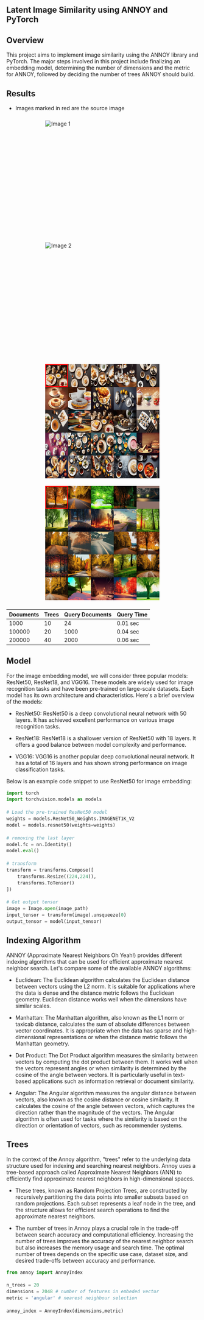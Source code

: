 ## Latent Image Similarity using ANNOY and PyTorch

## Overview

This project aims to implement image similarity using the ANNOY library and PyTorch. The major steps involved in this project include finalizing an embedding model, determining the number of dimensions and the metric for ANNOY, followed by deciding the number of trees ANNOY should build. 

## Results

- Images marked in red are the source image

<div style="display: flex; flex-wrap: wrap; justify-content: center;">
    <img src="https://drive.google.com/uc?export=download&id=1tCTls7vv4pj4knJ6A1DHj3GjE06opxpb" alt="Image 1" style="width: 300px; height: 300px; margin: 10px;">
    <img src="./data/assets/image2.png" alt="Image 2" style="width: 300px; height: 300px; margin: 10px;">
    <img src="./data/assets/a-table-with-plates-of-food-and-cups-of-tea-dht3cb4j.png" alt="Image 3" style="width: 300px; height: 300px; margin: 10px;">
    <img src="./data/assets/autumn-trees-on-a-road-lt5uanoi.png" alt="Image 4" style="width: 300px; height: 300px; margin: 10px;">
</div>


| Documents | Trees | Query Documents | Query Time |
| --------- | ------| --------------- | ---------- |
| 1000      | 10    | 24              | 0.01 sec   |
| 100000    | 20    | 1000            | 0.04 sec   |
| 200000    | 40    | 2000            | 0.06 sec   |



## Model

For the image embedding model, we will consider three popular models: ResNet50, ResNet18, and VGG16. These models are widely used for image recognition tasks and have been pre-trained on large-scale datasets. Each model has its own architecture and characteristics. Here's a brief overview of the models:

- ResNet50: ResNet50 is a deep convolutional neural network with 50 layers. It has achieved excellent performance on various image recognition tasks.

- ResNet18: ResNet18 is a shallower version of ResNet50 with 18 layers. It offers a good balance between model complexity and performance.

- VGG16: VGG16 is another popular deep convolutional neural network. It has a total of 16 layers and has shown strong performance on image classification tasks.

Below is an example code snippet to use ResNet50 for image embedding:

```python
import torch
import torchvision.models as models

# Load the pre-trained ResNet50 model
weights = models.ResNet50_Weights.IMAGENET1K_V2
model = models.resnet50(weights=weights)

# removing the last layer
model.fc = nn.Identity()
model.eval()

# transform
transform = transforms.Compose([
    transforms.Resize((224,224)),
    transforms.ToTensor()
])

# Get output tensor
image = Image.open(image_path)
input_tensor = transform(image).unsqueeze(0)
output_tensor = model(input_tensor)
```

## Indexing Algorithm

ANNOY (Approximate Nearest Neighbors Oh Yeah!) provides different indexing algorithms that can be used for efficient approximate nearest neighbor search. Let's compare some of the available ANNOY algorithms:

- Euclidean: The Euclidean algorithm calculates the Euclidean distance between vectors using the L2 norm. It is suitable for applications where the data is dense and the distance metric follows the Euclidean geometry. Euclidean distance works well when the dimensions have similar scales.

- Manhattan: The Manhattan algorithm, also known as the L1 norm or taxicab distance, calculates the sum of absolute differences between vector coordinates. It is appropriate when the data has sparse and high-dimensional representations or when the distance metric follows the Manhattan geometry.

- Dot Product: The Dot Product algorithm measures the similarity between vectors by computing the dot product between them. It works well when the vectors represent angles or when similarity is determined by the cosine of the angle between vectors. It is particularly useful in text-based applications such as information retrieval or document similarity.

- Angular: The Angular algorithm measures the angular distance between vectors, also known as the cosine distance or cosine similarity. It calculates the cosine of the angle between vectors, which captures the direction rather than the magnitude of the vectors. The Angular algorithm is often used for tasks where the similarity is based on the direction or orientation of vectors, such as recommender systems.

## Trees

In the context of the Annoy algorithm, "trees" refer to the underlying data structure used for indexing and searching nearest neighbors. Annoy uses a tree-based approach called Approximate Nearest Neighbors (ANN) to efficiently find approximate nearest neighbors in high-dimensional spaces.

- These trees, known as Random Projection Trees, are constructed by recursively partitioning the data points into smaller subsets based on random projections. Each subset represents a leaf node in the tree, and the structure allows for efficient search operations to find the approximate nearest neighbors.

- The number of trees in Annoy plays a crucial role in the trade-off between search accuracy and computational efficiency. Increasing the number of trees improves the accuracy of the nearest neighbor search but also increases the memory usage and search time. The optimal number of trees depends on the specific use case, dataset size, and desired trade-offs between accuracy and performance.


```python
from annoy import AnnoyIndex

n_trees = 20
dimensions = 2048 # number of features in embeded vector
metric = 'angular' # nearest neighbour selection

annoy_index = AnnoyIndex(dimensions,metric)
```
